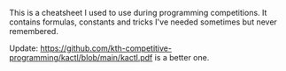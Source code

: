 This is a cheatsheet I used to use during programming competitions. It contains
formulas, constants and tricks I've needed sometimes but never remembered.

Update: https://github.com/kth-competitive-programming/kactl/blob/main/kactl.pdf is a better one.
